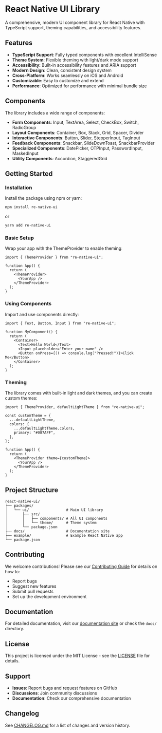 # React Native UI Library

A comprehensive, modern UI component library for React Native with TypeScript support, theming capabilities, and accessibility features.

## Features

- **TypeScript Support**: Fully typed components with excellent IntelliSense
- **Theme System**: Flexible theming with light/dark mode support
- **Accessibility**: Built-in accessibility features and ARIA support
- **Modern Design**: Clean, consistent design system
- **Cross-Platform**: Works seamlessly on iOS and Android
- **Customizable**: Easy to customize and extend
- **Performance**: Optimized for performance with minimal bundle size

## Components

The library includes a wide range of components:

- **Form Components**: Input, TextArea, Select, CheckBox, Switch, RadioGroup
- **Layout Components**: Container, Box, Stack, Grid, Spacer, Divider
- **Interactive Components**: Button, Slider, StepperInput, TagInput
- **Feedback Components**: Snackbar, SlideDownToast, SnackbarProvider
- **Specialized Components**: DatePicker, OTPInput, PasswordInput, MaskedInput
- **Utility Components**: Accordion, StaggeredGrid

## Getting Started

### Installation

Install the package using npm or yarn:

```bash
npm install re-native-ui
```

or

```bash
yarn add re-native-ui
```

### Basic Setup

Wrap your app with the ThemeProvider to enable theming:

```tsx
import { ThemeProvider } from "re-native-ui";

function App() {
  return (
    <ThemeProvider>
      <YourApp />
    </ThemeProvider>
  );
}
```

### Using Components

Import and use components directly:

```tsx
import { Text, Button, Input } from "re-native-ui";

function MyComponent() {
  return (
    <Container>
      <Text>Hello World</Text>
      <Input placeholder="Enter your name" />
      <Button onPress={() => console.log("Pressed!")}>Click Me</Button>
    </Container>
  );
}
```

### Theming

The library comes with built-in light and dark themes, and you can create custom themes:

```tsx
import { ThemeProvider, defaultLightTheme } from "re-native-ui";

const customTheme = {
  ...defaultLightTheme,
  colors: {
    ...defaultLightTheme.colors,
    primary: "#007AFF",
  },
};

function App() {
  return (
    <ThemeProvider theme={customTheme}>
      <YourApp />
    </ThemeProvider>
  );
}
```

## Project Structure

```
react-native-ui/
├── packages/
│   └── ui/                 # Main UI library
│       ├── src/
│       │   ├── components/ # All UI components
│       │   └── theme/      # Theme system
│       └── package.json
├── docs/                   # Documentation site
├── example/                # Example React Native app
└── package.json
```

## Contributing

We welcome contributions! Please see our [Contributing Guide](CONTRIBUTING.md) for details on how to:

- Report bugs
- Suggest new features
- Submit pull requests
- Set up the development environment

## Documentation

For detailed documentation, visit our [documentation site](https://your-docs-url.com) or check the `docs/` directory.

## License

This project is licensed under the MIT License - see the [LICENSE](LICENSE) file for details.

## Support

- **Issues**: Report bugs and request features on GitHub
- **Discussions**: Join community discussions
- **Documentation**: Check our comprehensive documentation

## Changelog

See [CHANGELOG.md](CHANGELOG.md) for a list of changes and version history.
